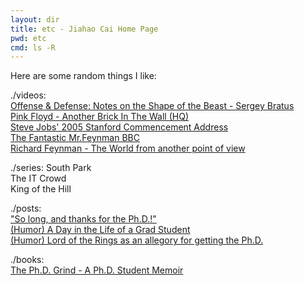 ```yaml
---
layout: dir
title: etc - Jiahao Cai Home Page
pwd: etc
cmd: ls -R
---
```


Here are some random things I like:    

./videos:    
[Offense & Defense: Notes on the Shape of the Beast - Sergey Bratus](https://www.youtube.com/watch?v=LmhTW3fsnmg)      
[Pink Floyd - Another Brick In The Wall (HQ)](https://www.youtube.com/watch?v=YR5ApYxkU-U)      
[Steve Jobs' 2005 Stanford Commencement Address](https://www.youtube.com/watch?v=UF8uR6Z6KLc)      
[The Fantastic Mr.Feynman BBC](https://www.dailymotion.com/video/x164gtn)      
[Richard Feynman - The World from another point of view](https://www.youtube.com/watch?v=GNhlNSLQAFE)    

./series:
South Park   
The IT Crowd   
King of the Hill   

./posts:    
["So long, and thanks for the Ph.D.!"](https://www.cs.princeton.edu/~jrex/teaching/spring2005/fft/azuma.html)     
[(Humor) A Day in the Life of a Grad Student](http://www.cs.unc.edu/~azuma/grad.day)    
[(Humor) Lord of the Rings as an allegory for getting the Ph.D.](http://danny.oz.au/danny/humour/phd_lotr.html)    

./books:     
[The Ph.D. Grind - A Ph.D. Student Memoir](http://pgbovine.net/PhD-memoir/pguo-PhD-grind.pdf)


